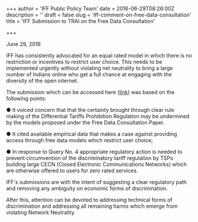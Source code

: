+++
author = 'IFF Public Policy Team'
date = 2016-06-29T08:26:00Z
description = ''
draft = false
slug = 'iff-comment-on-free-data-consultation'
title = 'IFF Submission to TRAI on the Free Data Consultation'

+++


June 29, 2016 

IFF has consistently advocated for an equal rated model in which there is no restriction or incentives to restrict user choice. This needs to be implemented urgently without violating net neutrality to bring a large number of Indians online who get a full chance at engaging with the diversity of the open internet.

The submission which can be accessed here ([link](http://trai.gov.in/Comments_FreeData/Companies_n_Organizations/Internet_Freedom_Foundation.pdf)) was based on the following points:

● It voiced concern that that the certainty brought through clear rule making of the Differential Tariffs Prohibition Regulation may be undermined by the models proposed under the Free Data Consultation Paper.

● It cited available empirical data that makes a case against providing access through free data models which restrict user choice;

● In response to Query No. 4 appropriate regulatory action is needed to prevent circumvention of the discriminatory tariff regulation by TSPs building large CECN (Closed Electronic Communications Networks) which are otherwise offered to users for zero rated services.

IFF's submissions are with the intent of suggesting a clear regulatory path and removing any ambiguity on economic forms of discrimination. 

After this, attention can be devoted to addressing technical forms of discrimination and addressing all remaining harms which emerge from violating Network Neutrality.

